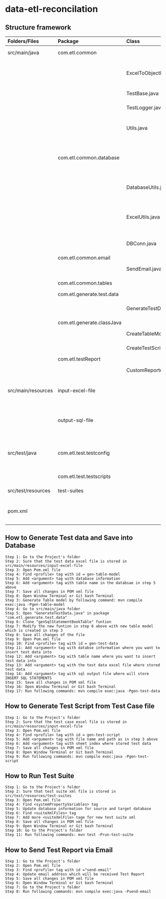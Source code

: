 # data-etl-reconcilation
## Structure framework
 |Folders/Files| Package | Class | Description |
 |:---| :---    | :----|         :---|
 |src/main/java|com.etl.common||Includes all common class java|
 |||ExcelToObjectMapper.java|Used to map columns in the excel with table''s columns|
 |||TestBase.java|Define contanst variables|
 |||TestLogger.java|Use to print message in test log|
 |||Utils.java|All common functions which will be used in all other classes|
 ||com.etl.common.database||Includes all common class java which related to Connection Database or Excel|
 |||DatabaseUtils.java|All common function as get/delete/compare data in database|
 |||ExcelUtils.java|All common function as get/delete/compare data in the excel file|
 |||DBConn.java|Use to create connection to a Database|
 ||com.etl.common.email||
 |||SendEmail.java|Use to send report via email|
 ||com.etl.common.tables||Use to store Table Model classes java|
 ||com.etl.generate.test.data||
 |||GenerateTestData.java|Use to insert and update test data into the Database|
 ||com.etl.generate.classJava||
 |||CreateTableModelClass.java|Use to create Table Model Class java|
 |||CreateTestScriptClass.java|Use to create Test Script Class java|
 ||com.etl.testReport||
 |||CustomReporter.java|Use to generate Test Report|
 |src/main/resources|input-excel-file||Use to store all excel file where has test cases and test data|
 ||output-sql-file||Use to store all insert sql statement queries after generate test data from the excel file|
 |src/test/java|com.etl.test.testconfig||Use to store Test Configuration as connection Database before running test scripts|
 ||com.etl.test.testscripts||Use to store test scripts classess|
 |src/test/resources|test-suites||Use to store test suite xml|
 |pom.xml|||Use to store configuration's information to execute test|
## How to Generate Test data and Save into Database
```
Step 1: Go to the Project's folder
Step 2: Sure that the test data excel file is stored in src/main/resources/input-excel-file
Step 3: Open Pom.xml file
Step 4: Find <profile> tag with id = gen-table-model
Step 5: Add <argument> tag with database information
Step 6: Add <argument> tag with table name in the databsae in step 5 above
Step 7: Save all changes in POM xml file
Step 8: Open Window Terminal or Git bash Terminal
Step 3: Generate Table model by following command: mvn compile exec:java -Pgen-table-model
Step 4: Go to src/main/java folder
Step 5: Open "GenerateTestData.java" in package "com.etl.generate.test.data"
Step 6: Clone "genSqlStatementBookTable" funtion
Step 7: Modify the new funtion in step 6 above with new table model which is created in step 3
Step 8: Save all changes of the file
Step 9: Open Pom.xml file
Step 10: Find <profile> tag with id = gen-test-data
Step 11: Add <argument> tag with databse information where you want to insert test data into
Step 12: Add <argument> tag with table name where you want to insert test data into
Step 13: Add <argument> tag with the test data excel file where stored test data
Step 14: Add <argument> tag with sql output file where will store INSERT SQL STATEMENTS
Step 15: Save all changes in POM xml file
Step 16: Open Window Terminal or Git bash Terminal
Step 17: Run following commands: mvn compile exec:java -Pgen-test-data
```
## How to Generate Test Script from Test Case file
```
Step 1: Go to the Project's folder
Step 2: Sure that the test case excel file is stored in src/main/resources/input-excel-file
Step 3: Open Pom.xml file
Step 4: Find <profile> tag with id = gen-test-script
Step 5: Add <argument> tag with file name and path as in step 3 above
Step 6: Add <argument> tag with sheet index where stored test data
Step 7: Save all changes in POM xml file
Step 8: Open Window Terminal or Git bash Terminal
Step 9: Run following commands: mvn compile exec:java -Pgen-test-script
```
## How to Run Test Suite
```
Step 1: Go to the Project's folder
Step 2: Sure that test suite xml file is stored in src/test/resources/test-suites
Step 3: Open Pom.xml file
Step 4: Find <systemPropertyVariables> tag
Step 5: Update database information for source and target database
Step 6: Find <suiteXmlFiles> tag
Step 7: Add more <suiteXmlFile> tage for new test suite xml
Step 8: Save all changes in POM xml file
Step 9: Open Window Terminal or Git bash Terminal
Step 10: Go to the Project's folder
Step 11: Run following commands: mvn test -Prun-test-suite
```
## How to Send Test Report via Email
```
Step 1: Go to the Project's folder
Step 2: Open Pom.xml file
Step 3: Find <profile> tag with id ="send-email"
Step 4: Update email address which will be received Test Report
Step 5: Save all changes in POM xml file
Step 6: Open Window Terminal or Git bash Terminal
Step 7: Go to the Project's folder
Step 8: Run following commands: mvn compile exec:java -Psend-email
```

